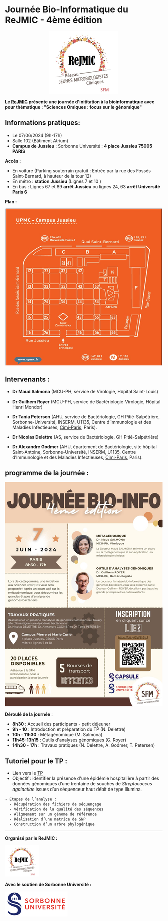 # Journée Bio-Informatique du ReJMIC - 4ème édition
<p align="center">
  <img src="Images/logo_ReJMIC.PNG" width="220" height="200">
</p>


**Le [ReJMIC](https://www.sfm-microbiologie.org/presentation-de-la-sfm/sections-et-groupes-de-travail/rejmic/) présente une journée d'inititation à la bioinformatique avec pour thématique : "Sciences Omiques : focus sur le génomique"**

## Informations pratiques:
- Le 07/06/2024 (9h-17h)
- Salle 102 (Bâtiment Atrium)
- **Campus de Jussieu** : Sorbonne Université : **4 place Jussieu 75005 PARIS**

**Accès :**
- En voiture (Parking souterrain gratuit : Entrée par la rue des Fossés Saint-Bernard, à hauteur de la tour 12)
- En métro : **station Jussieu** (Lignes 7 et 10 )
- En bus : Lignes 67 et 89 **arrêt Jussieu** ou lignes 24, 63 **arrêt Université Paris 6**

**Plan :**
<p align="center">
  <img src="Images/Planjussieu.jpeg" width="500" height="500">
</p>

## Intervenants :

- **Dr Maud Salmona** (MCU-PH, service de Virologie, Hôpital Saint-Louis)

- **Dr Guilhem Royer** (MCU-PH, service de Bactériologie-Virologie, Hôpital Henri Mondor)

- **Dr Tania Petersen** (AHU, service de Bactériologie, GH Pitié-Salpétrière, Sorbonne-Université, INSERM, U1135, Centre d’Immunologie et des Maladies Infectieuses, [Cimi-Paris](https://cimiparis.fr/), Paris).

- **Dr Nicolas Delettre** (AS, service de Bactériologie, GH Pitié-Salpétrière)

- **Dr Alexandre Godmer** (AHU, épartement de Bactériologie, site hôpital Saint-Antoine, Sorbonne-Université, INSERM, U1135, Centre d’Immunologie et des Maladies Infectieuses, [Cimi-Paris](https://cimiparis.fr/), Paris).



## programme de la journée :
<p align="left">
  <img src="Images/affiche-jbio.jpg">
</p>

**Déroulé de la journée** :

- **8h30** : Accueil des participants - petit déjeuner 
- **9h - 10** : Introduction et préparation du TP (N. Delettre)
- **10h - 11h30** : Métagénomique (M. Salmona)
- **11h45-13h15** : Outils d'analyses génomiques (G. Royer)
- **14h30 - 17h** : Travaux pratiques (N. Delettre, A. Godmer, T. Petersen)

## Tutoriel pour le TP :
   - Lien vers le [TP](tutoTP.md)
   - Objectif : identifier la présence d'une épidémie hospitalière à partir des données génomiques d’une trentaine de souches de *Streptococcus agalactiae* issues d’un séquenceur haut débit de type Illumina.

    - Etapes de l’analyse :
      -	Récupération des fichiers de séquençage
      -	Vérification de la qualité des séquences
      -	Alignement sur un génome de référence
      -	Réalisation d’une matrice de SNP
      -	Construction d’un arbre phylogénique
  
---
**Organisé par le ReJMIC :**
<p align="left">
  <img src="Images/logo_ReJMIC.PNG" width="110" height="100">
</p>

**Avec le soutien de Sorbonne Université :**
<p align="left">
  <img src="Images/Logo_Sorbonne_Universite.png" width="200" height="80">
</p>



